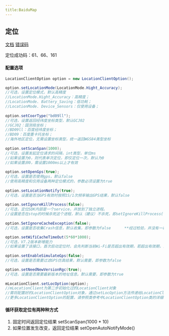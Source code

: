 ```yaml
---
title:BaiduMap
---
```


## 定位
[文档](https://lbs.baidu.com/index.php?title=android-locsdk/guide/get-location/latlng)
[错误码](http://lbs.baidu.com/index.php?title=android-locsdk/guide/addition-func/error-code)

定位成功码：61、66、161


#### 配置选项
```java
LocationClientOption option = new LocationClientOption();

option.setLocationMode(LocationMode.Hight_Accuracy);
//可选，设置定位模式，默认高精度
//LocationMode.Hight_Accuracy：高精度；
//LocationMode. Battery_Saving：低功耗；
//LocationMode. Device_Sensors：仅使用设备；
	
option.setCoorType("bd09ll");
//可选，设置返回经纬度坐标类型，默认GCJ02
//GCJ02：国测局坐标；
//BD09ll：百度经纬度坐标；
//BD09：百度墨卡托坐标；
//海外地区定位，无需设置坐标类型，统一返回WGS84类型坐标
 	
option.setScanSpan(1000);
//可选，设置发起定位请求的间隔，int类型，单位ms
//如果设置为0，则代表单次定位，即仅定位一次，默认为0
//如果设置非0，需设置1000ms以上才有效
	
option.setOpenGps(true);
//可选，设置是否使用gps，默认false
//使用高精度和仅用设备两种定位模式的，参数必须设置为true
	
option.setLocationNotify(true);
//可选，设置是否当GPS有效时按照1S/1次频率输出GPS结果，默认false
	
option.setIgnoreKillProcess(false);
//可选，定位SDK内部是一个service，并放到了独立进程。
//设置是否在stop的时候杀死这个进程，默认（建议）不杀死，即setIgnoreKillProcess(true)
	
option.SetIgnoreCacheException(false);
//可选，设置是否收集Crash信息，默认收集，即参数为false      **经过检验，并没有一秒一次返回结果**

option.setWifiCacheTimeOut(5*60*1000);
//可选，V7.2版本新增能力
//如果设置了该接口，首次启动定位时，会先判断当前Wi-Fi是否超出有效期，若超出有效期，会先重新扫描Wi-Fi，然后定位
	
option.setEnableSimulateGps(false);
//可选，设置是否需要过滤GPS仿真结果，默认需要，即参数为false

option.setNeedNewVersionRgc(true);
//可选，设置是否需要最新版本的地址信息。默认需要，即参数为true
	
mLocationClient.setLocOption(option);
//mLocationClient为第二步初始化过的LocationClient对象
//需将配置好的LocationClientOption对象，通过setLocOption方法传递给LocationClient对象使用
//更多LocationClientOption的配置，请参照类参考中LocationClientOption类的详细说明

```
#### 循环获取定位有两种种方式
1. 固定时间返回定位结果
    setScanSpan(1000 * 10)
2. 如果位置发生改变，返回定位结果
    setOpenAutoNotifyMode()